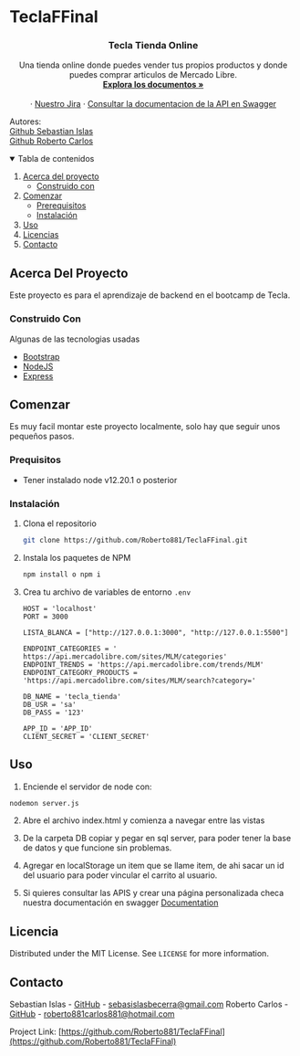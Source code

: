 # TeclaFFinal

<h3 align="center">Tecla Tienda Online</h3>

  <p align="center">
    Una tienda online donde puedes vender tus propios productos y donde puedes comprar articulos de Mercado Libre.
    <br />
    <a href="https://github.com/Roberto881/TeclaFFinal"><strong>Explora los documentos »</strong></a>
    <br />
    <br />
    ·
    <a href="https://teclatienda3.atlassian.net/jira/software/projects/TEC/boards/1">Nuestro Jira</a>
    ·
    <a href="https://app.swaggerhub.com/apis/Roberto881/TeclaTienda1/1.0.0">Consultar la documentacion de la API en Swagger</a>
  </p>
  <p>Autores:
    <br/>
    <a href="https://github.com/SebastianIslas">Github Sebastian Islas</a>
    <br/>
    <a href="https://github.com/Roberto881">Github Roberto Carlos</a>
  </p>



<details open="open">
  <summary>Tabla de contenidos</summary>
  <ol>
    <li>
      <a href="#acerca-del-proyecto">Acerca del proyecto</a>
      <ul>
        <li><a href="#construido-con">Construido con</a></li>
      </ul>
    </li>
    <li>
      <a href="#comenzar">Comenzar</a>
      <ul>
        <li><a href="#prerequisitos">Prerequisitos</a></li>
        <li><a href="#instalación">Instalación</a></li>
      </ul>
    </li>
    <li><a href="#uso">Uso</a></li>
    <li><a href="#licencia">Licencias</a></li>
    <li><a href="#contacto">Contacto</a></li>
  </ol>
</details>


## Acerca Del Proyecto
Este proyecto es para el aprendizaje de backend en el bootcamp de Tecla.


### Construido Con

Algunas de las tecnologias usadas
* [Bootstrap](https://getbootstrap.com)
* [NodeJS](https://nodejs.org)
* [Express](https://expressjs.com/)


## Comenzar

Es muy facil montar este proyecto localmente, solo hay que seguir unos pequeños pasos.

### Prequisitos

* Tener instalado node v12.20.1 o posterior


### Instalación

1. Clona el repositorio
   ```sh
   git clone https://github.com/Roberto881/TeclaFFinal.git
   ```
2. Instala los paquetes de NPM
   ```sh
   npm install o npm i
   ```
3. Crea tu archivo de variables de entorno `.env`
   ```JS
   HOST = 'localhost'
   PORT = 3000

   LISTA_BLANCA = ["http://127.0.0.1:3000", "http://127.0.0.1:5500"]

   ENDPOINT_CATEGORIES = ' https://api.mercadolibre.com/sites/MLM/categories'
   ENDPOINT_TRENDS = 'https://api.mercadolibre.com/trends/MLM'
   ENDPOINT_CATEGORY_PRODUCTS = 'https://api.mercadolibre.com/sites/MLM/search?category='

   DB_NAME = 'tecla_tienda'
   DB_USR = 'sa'
   DB_PASS = '123'
    
   APP_ID = 'APP_ID'
   CLIENT_SECRET = 'CLIENT_SECRET'
   ```

## Uso

1. Enciende el servidor de node con:
```sh
nodemon server.js
   ```
2. Abre el archivo index.html y comienza a navegar entre las vistas

3. De la carpeta DB copiar y pegar en sql server, para poder tener la base de datos y que funcione sin problemas.

4. Agregar en localStorage un item que se llame item, de ahi sacar un id del usuario para poder vincular el carrito al usuario.

5. Si quieres consultar las APIS y crear una página personalizada checa nuestra documentación en swagger
[Documentation](https://app.swaggerhub.com/apis/Roberto881/TeclaTienda1/1.0.0)

   
## Licencia

Distributed under the MIT License. See `LICENSE` for more information.


## Contacto

Sebastian Islas - [GitHub](https://github.com/SebastianIslas) - sebasislasbecerra@gmail.com
Roberto Carlos - [GitHub](https://github.com/Roberto881) - roberto881carlos881@hotmail.com

Project Link: [https://github.com/Roberto881/TeclaFFinal](https://github.com/Roberto881/TeclaFFinal)
